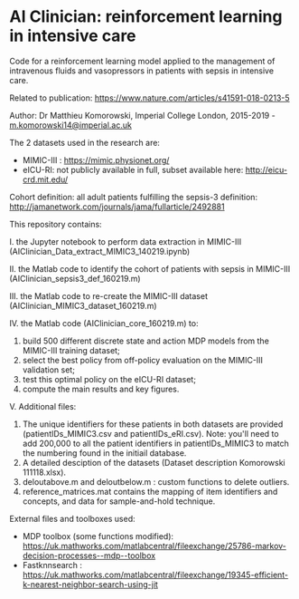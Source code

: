 # AI Clinician: reinforcement learning in intensive care


Code for a reinforcement learning model applied to the management of intravenous fluids and vasopressors in patients with sepsis in intensive care.

Related to publication: https://www.nature.com/articles/s41591-018-0213-5

Author: Dr Matthieu Komorowski, Imperial College London, 2015-2019 - m.komorowski14@imperial.ac.uk

The 2 datasets used in the research are:
- MIMIC-III : https://mimic.physionet.org/
- eICU-RI: not publicly available in full, subset available here: http://eicu-crd.mit.edu/

Cohort definition: all adult patients fulfilling the sepsis-3 definition: http://jamanetwork.com/journals/jama/fullarticle/2492881


This repository contains:

I. the Jupyter notebook to perform data extraction in MIMIC-III (AIClinician_Data_extract_MIMIC3_140219.ipynb)

II. the Matlab code to identify the cohort of patients with sepsis in MIMIC-III (AIClinician_sepsis3_def_160219.m)

III. the Matlab code to re-create the MIMIC-III dataset (AIClinician_MIMIC3_dataset_160219.m)

IV. the Matlab code (AIClinician_core_160219.m) to:
1.	build 500 different discrete state and action MDP models from the MIMIC-III training dataset;
2.	select the best policy from off-policy evaluation on the MIMIC-III validation set;
3.	test this optimal policy on the eICU-RI dataset;
4.	compute the main results and key figures.


V. Additional files:
1. The unique identifiers for these patients in both datasets are provided (patientIDs_MIMIC3.csv and patientIDs_eRI.csv). Note: you'll need to add 200,000 to all the patient identifiers in patientIDs_MIMIC3 to match the numbering found in the initiail database.
2. A detailed desciption of the datasets (Dataset description Komorowski 111118.xlsx).
3. deloutabove.m and deloutbelow.m : custom functions to delete outliers.
4. reference_matrices.mat contains the mapping of item identifiers and concepts, and data for sample-and-hold  technique.


External files and toolboxes used:

- MDP toolbox (some functions modified):  https://uk.mathworks.com/matlabcentral/fileexchange/25786-markov-decision-processes--mdp--toolbox
- Fastknnsearch : https://uk.mathworks.com/matlabcentral/fileexchange/19345-efficient-k-nearest-neighbor-search-using-jit
